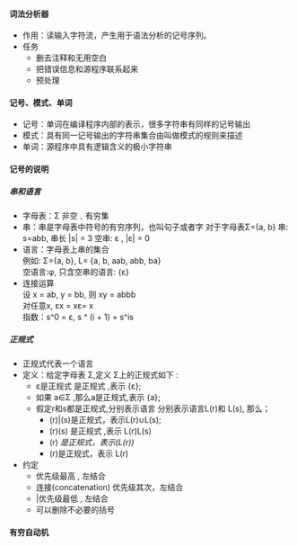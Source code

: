 #### 词法分析器
- 作用：读输入字符流，产生用于语法分析的记号序列。
- 任务
    + 删去注释和无用空白
    + 把错误信息和源程序联系起来
    + 预处理

#### 记号、模式、单词
- 记号：单词在编译程序内部的表示，很多字符串有同样的记号输出
- 模式：具有同一记号输出的字符串集合由叫做模式的规则来描述
- 单词：源程序中具有逻辑含义的极小字符串

#### 记号的说明
##### 串和语言
- 字母表：Σ 非空﹑有穷集
- 串：串是字母表中符号的有穷序列，也叫句子或者字
对于字母表Σ={a, b} 
串: s=abb, 串长 |s| = 3
空串: ε , |ε| = 0
- 语言：字母表上串的集合  
例如: Σ={a, b}, L= {a, b, aab, abb, ba}  
空语言:φ, 只含空串的语言: {ε}
- 连接运算  
设 x = ab, y = bb, 则 xy = abbb  
对任意x, εx = xε= x  
指数：s^0 = ε, s ^ (i + 1) = s^is

##### 正规式
- 正规式代表一个语言
- 定义：给定字母表 Σ,定义 Σ上的正规式如下 :
    + ε是正规式 是正规式 ,表示 {ε};
    + 如果 a∈Σ ,那么a是正规式,表示 {a};
    + 假定r和s都是正规式,分别表示语言 分别表示语言L(r)和 L(s), 那么；
        * (r)|(s)是正规式，表示L(r)∪L(s);
        * (r)(s) 是正规式 ,表示 L(r)L(s)
        * (r) *是正规式，表示(L(r))*
        * (r)是正规式，表示 L(r)
- 约定
    + 优先级最高 , 左结合
    + 连接(concatenation) 优先级其次，左结合
    + |优先级最低 , 左结合
    + 可以删除不必要的括号

#### 有穷自动机


